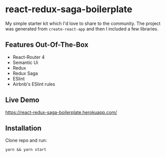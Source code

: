 # react-redux-saga-boilerplate

My simple starter kit which I'd love to share to the community. The project was generated from `create-react-app` and then I included a few libraries.

## Features Out-Of-The-Box

* React-Router 4
* Semantic Ui
* Redux
* Redux Saga
* ESlint
* Airbnb's ESlint rules

## Live Demo

https://react-redux-saga-boilerplate.herokuapp.com/

## Installation

Clone repo and run:

```
yarn && yarn start
```
